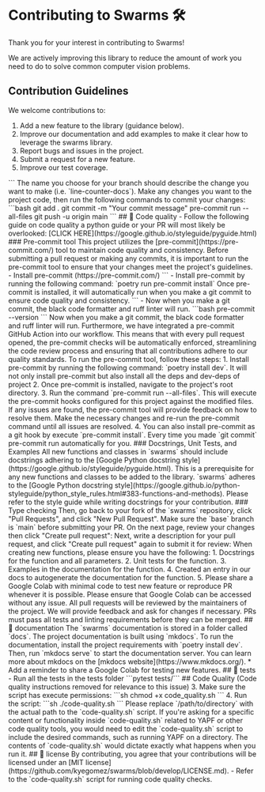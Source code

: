 # Contributing to Swarms 🛠️

Thank you for your interest in contributing to Swarms!

We are actively improving this library to reduce the amount of work you need to do to solve common computer vision problems.

## Contribution Guidelines

We welcome contributions to:

1. Add a new feature to the library (guidance below).
2. Improve our documentation and add examples to make it clear how to leverage the swarms library.
3. Report bugs and issues in the project.
4. Submit a request for a new feature.
5. Improve our test coverage.

<?xml version=\

Swarms is designed to provide modular building blocks to build scalable swarms of autonomous agents!

Before you contribute a new feature, consider submitting an Issue to discuss the feature so the community can weigh in and assist.

- New functions and classes should be added with documentation in docstrings, unit tests, and examples.
- New class and or function Module with documentation in docstrings with error handling
- Tests using pytest in tests folder in the same module folder
- Documentation in the docs/swarms/module_name folder and then added into the mkdocs.yml


## How to Contribute Changes

First, fork this repository to your own GitHub account. Click "fork" in the top corner of the `swarms` repository to get started:

Then, run `git clone` to download the project code to your computer.

Move to a new branch using the `git checkout` command:

```bash
git checkout -b <your_branch_name>
```

The name you choose for your branch should describe the change you want to make (i.e. `line-counter-docs`).

Make any changes you want to the project code, then run the following commands to commit your changes:

```bash
git add .
git commit -m "Your commit message"
pre-commit run --all-files
git push -u origin main
```

## 🎨 Code quality
- Follow the following guide on code quality a python guide or your PR will most likely be overlooked: [CLICK HERE](https://google.github.io/styleguide/pyguide.html)



### Pre-commit tool

This project utilizes the [pre-commit](https://pre-commit.com/) tool to maintain code quality and consistency. Before submitting a pull request or making any commits, it is important to run the pre-commit tool to ensure that your changes meet the project's guidelines.


- Install pre-commit (https://pre-commit.com/)

```

- Install pre-commit by running the following command: `poetry run pre-commit install`
Once pre-commit is installed, it will automatically run when you make a git commit to ensure code quality and consistency.
```

- Now when you make a git commit, the black code formatter and ruff linter will run.

```bash
pre-commit --version
```

Now when you make a git commit, the black code formatter and ruff linter will run.

Furthermore, we have integrated a pre-commit GitHub Action into our workflow. This means that with every pull request opened, the pre-commit checks will be automatically enforced, streamlining the code review process and ensuring that all contributions adhere to our quality standards.

To run the pre-commit tool, follow these steps:

1. Install pre-commit by running the following command: `poetry install dev`. It will not only install pre-commit but also install all the deps and dev-deps of project

2. Once pre-commit is installed, navigate to the project's root directory.

3. Run the command `pre-commit run --all-files`. This will execute the pre-commit hooks configured for this project against the modified files. If any issues are found, the pre-commit tool will provide feedback on how to resolve them. Make the necessary changes and re-run the pre-commit command until all issues are resolved.

4. You can also install pre-commit as a git hook by execute `pre-commit install`. Every time you made `git commit` pre-commit run automatically for you.


### Docstrings, Unit Tests, and Examples

All new functions and classes in `swarms` should include docstrings adhering to the [Google Python docstring style](https://google.github.io/styleguide/pyguide.html). This is a prerequisite for any new functions and classes to be added to the library.

`swarms` adheres to the [Google Python docstring style](https://google.github.io/python-styleguide/python_style_rules.html#383-functions-and-methods). Please refer to the style guide while writing docstrings for your contribution.

### Type checking

Then, go back to your fork of the `swarms` repository, click "Pull Requests", and click "New Pull Request".

Make sure the `base` branch is `main` before submitting your PR.

On the next page, review your changes then click "Create pull request":

Next, write a description for your pull request, and click "Create pull request" again to submit it for review:

When creating new functions, please ensure you have the following:

1. Docstrings for the function and all parameters.
2. Unit tests for the function.
3. Examples in the documentation for the function.
4. Created an entry in our docs to autogenerate the documentation for the function.
5. Please share a Google Colab with minimal code to test new feature or reproduce PR whenever it is possible. Please ensure that Google Colab can be accessed without any issue.

All pull requests will be reviewed by the maintainers of the project. We will provide feedback and ask for changes if necessary.

PRs must pass all tests and linting requirements before they can be merged.

## 📝 documentation

The `swarms` documentation is stored in a folder called `docs`. The project documentation is built using `mkdocs`.

To run the documentation, install the project requirements with `poetry install dev`. Then, run `mkdocs serve` to start the documentation server.

You can learn more about mkdocs on the [mkdocs website](https://www.mkdocs.org/).

* Add a reminder to share a Google Colab for testing new features.

## 🧪 tests
- Run all the tests in the tests folder
   ```pytest tests/```
   
## Code Quality
(Code quality instructions removed for relevance to this issue)

3. Make sure the script has execute permissions:
   ```sh
   chmod +x code_quality.sh
   ```

4. Run the script:
   ```sh
   ./code-quality.sh
   ```
   



Please replace `/path/to/directory` with the actual path to the `code-quality.sh` script.

If you're asking for a specific content or functionality inside `code-quality.sh` related to YAPF or other code quality tools, you would need to edit the `code-quality.sh` script to include the desired commands, such as running YAPF on a directory. The contents of `code-quality.sh` would dictate exactly what happens when you run it.


## 📄 license

By contributing, you agree that your contributions will be licensed under an [MIT license](https://github.com/kyegomez/swarms/blob/develop/LICENSE.md).
- Refer to the `code-quality.sh` script for running code quality checks.